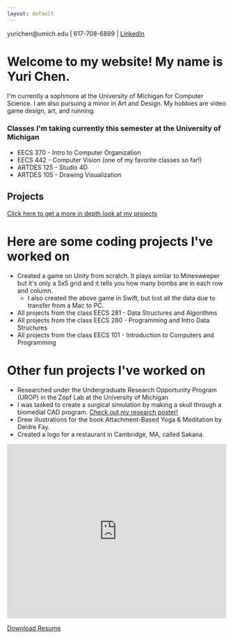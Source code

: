 ```yaml
---
layout: default
---
```

<html><body> 
<p> yurichen@umich.edu | 617-708-6889 | <a href="https://www.linkedin.com/in/yuri-chen-4b4ba61a3/"> LinkedIn </a> </p>
</body></html>
 

<!--Text can be **bold**, _italic_, or ~~strikethrough~~.

[Resume](./another-page.html).
-->

# Welcome to my website! My name is Yuri Chen.

I'm currently a sophmore at the University of Michigan for Computer Science. I am also pursuing a minor in Art and Design. My hobbies are video game design, art, and running. 

<!--
## Header 2


 This is a blockquote following a header.
 When something is important enough, you do it even if the odds are not in your favor.
-->

<!--### Header 3

```js
 Javascript code with syntax highlighting.
var fun = function lang(l) {
  dateformat.i18n = require('./lang/' + l)
  return true;
}
```

```ruby
# Ruby code with syntax highlighting
GitHubPages::Dependencies.gems.each do |gem, version|
  s.add_dependency(gem, "= #{version}")
end
```
-->

<!--
##### Header 5

1.  This is an ordered list following a header.
2.  This is an ordered list following a header.
3.  This is an ordered list following a header.

###### Header 6

| head1        | head two          | three |
|:-------------|:------------------|:------|
| ok           | good swedish fish | nice  |
| out of stock | good and plenty   | nice  |
| ok           | good `oreos`      | hmm   |
| ok           | good `zoute` drop | yumm  |

### There's a horizontal rule below this.

* * *

### Here is an unordered list:

*   Item foo
*   Item bar
*   Item baz
*   Item zip

### And an ordered list:

1.  Item one
1.  Item two
1.  Item three
1.  Item four
-->
### Classes I'm taking currently this semester at the University of Michigan
- EECS 370 - Intro to Computer Organization
- EECS 442 - Computer Vision (one of my favorite classes so far!)
- ARTDES 125 - Studio 4D
- ARTDES 105 - Drawing Visualization 

## Projects
[Click here to get a more in depth look at my projects](artworkPage.md)

# Here are some coding projects I've worked on 

- Created a game on Unity from scratch. It plays similar to Minesweeper but it's only a 5x5 grid and it tells you how many bombs are in each row and column.
  - I also created the above game in Swift, but lost all the data due to transfer from a Mac to PC.
- All projects from the class EECS 281 - Data Structures and Algorithms
- All projects from the class EECS 280 - Programming and Intro Data Structures
- All projects from the class EECS 101 - Introduction to Computers and Programming

# Other fun projects I've worked on 

- Researched under the Undergraduate Research Opportunity Program (UROP) in the Zopf Lab at the University of Michigan
 - I was tasked to create a surgical simulation by making a skull through a biomedial CAD program. <a href="https://github.com/yurichen17/yurichen17.github.io/blob/main/updated%20urop%20poster%202020%20(1).pdf" download="UROP-Yuri_Chen">Check out my research poster!</a>
- Drew illustrations for the book Attachment-Based Yoga & Meditation by Deidre Fay.
- Created a logo for a restaurant in Cambridge, MA, called Sakana.
  
<!--
  
  - level 2 item
    - level 3 item
    - level 3 item
- level 1 item
  - level 2 item
  - level 2 item
  - level 2 item
- level 1 item
  - level 2 item
  - level 2 item
- level 1 item

### Small image

![Octocat](https://github.githubassets.com/images/icons/emoji/octocat.png)

### Large image

![Branching](https://guides.github.com/activities/hello-world/branching.png)


### Definition lists can be used with HTML syntax.

<dl>
<dt>Name</dt>
<dd>Godzilla</dd>
<dt>Born</dt>
<dd>1952</dd>
<dt>Birthplace</dt>
<dd>Japan</dd>
<dt>Color</dt>
<dd>Green</dd>
</dl>

```
Long, single-line code blocks should not wrap. They should horizontally scroll if they are too long. This line should be long enough to demonstrate this.
```

```
The final element.
```
-->

 <html lang="en" style="width:100%; height:100%;">
<head>
  <meta http-equiv="content-type" content="text/html; charset=utf-8">
  <title>Yuri's Resume</title>
</head>
  <body style="width:100%; height:100%; margin:0;">
    <iframe src="https://docs.google.com/gview?url=https://github.com/yurichen17/yurichen17.github.io/raw/main/Resume%20-%20Yuri%20Chen%20-%20January%202020.pdf&embedded=true" style="width:100%; height:400px;" frameborder="0"></iframe>
  </body>
 <br>
 
 <a href="https://docs.google.com/gview?url=https://github.com/yurichen17/yurichen17.github.io/raw/main/Resume%20-%20Yuri%20Chen%20-%20January%202020.pdf" download="Resume-Yuri_Chen">Download Resume</a>
 
</html>

